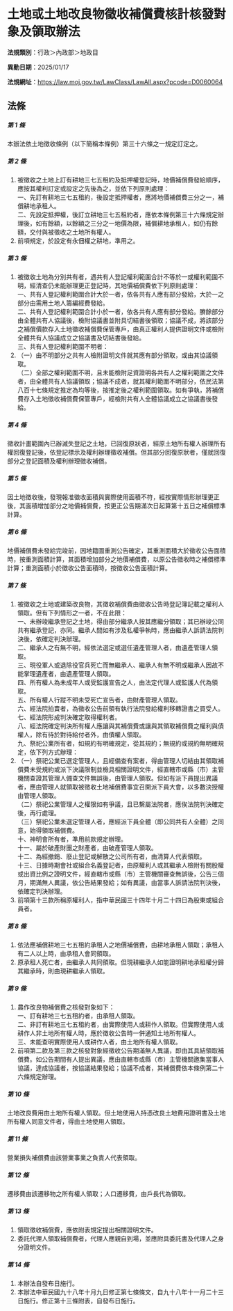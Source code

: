 # 土地或土地改良物徵收補償費核計核發對象及領取辦法

**法規類別**：行政＞內政部＞地政目

**異動日期**：2025/01/17  

**法規網址**：https://law.moj.gov.tw/LawClass/LawAll.aspx?pcode=D0060064





## 法條
##### 第 1 條
本辦法依土地徵收條例（以下簡稱本條例）第三十六條之一規定訂定之。

##### 第 2 條
1. 被徵收之土地上訂有耕地三七五租約及抵押權登記時，地價補償費發給順序，應按其權利訂定或設定之先後為之，並依下列原則處理：  
一、先訂有耕地三七五租約，後設定抵押權者，應將地價補償費三分之一，補償耕地承租人。  
二、先設定抵押權，後訂立耕地三七五租約者，應依本條例第三十六條規定辦理後，如有餘額，以餘額之三分之一地價為限，補償耕地承租人，如仍有餘額，交付與被徵收之土地所有權人。
1. 前項規定，於設定有永佃權之耕地，準用之。

##### 第 3 條
1. 被徵收土地為分別共有者，遇共有人登記權利範圍合計不等於一或權利範圍不明，經清查仍未能辦理更正登記時，其地價補償費依下列原則處理：  
一、共有人登記權利範圍合計大於一者，依各共有人應有部分發給，大於一之部分由需用土地人籌編經費發給。  
二、共有人登記權利範圍合計小於一者，依各共有人應有部分發給。賸餘部分由全體共有人協議後，檢附協議書並附具切結書後領取；協議不成，將該部分之補償價款存入土地徵收補償費保管專戶，由真正權利人提供證明文件或檢附全體共有人協議成立之協議書及切結書後發給。  
三、共有人登記權利範圍不明者：
1. （一）由不明部分之共有人檢附證明文件就其應有部分領取，或由其協議領取。  
（二）全部之權利範圍不明，且未能檢附足資證明各共有人之權利範圍之文件者，由全體共有人協議領取；協議不成者，就其權利範圍不明部分，依民法第八百十七條規定推定為均等後，按推定後之權利範圍領取。如有爭執，將補償費存入土地徵收補償費保管專戶，經檢附共有人全體協議成立之協議書後發給。

##### 第 4 條
徵收計畫範圍內已辦滅失登記之土地，已回復原狀者，經原土地所有權人辦理所有權回復登記後，依登記標示及權利辦理徵收補償。但其部分回復原狀者，僅就回復部分之登記面積及權利辦理徵收補償。

##### 第 5 條
因土地徵收後，發現報准徵收面積與實際使用面積不符，經按實際情形辦理更正後，其面積增加部分之地價補償費，按更正公告期滿次日起算第十五日之補償標準計算。

##### 第 6 條
地價補償費未發給完竣前，因地籍圖重測公告確定，其重測面積大於徵收公告面積時，按重測面積計算，其面積增加部分之地價補償費，以原公告徵收時之補償標準計算；重測面積小於徵收公告面積時，按徵收公告面積計算。

##### 第 7 條
1. 被徵收之土地或建築改良物，其徵收補償費由徵收公告時登記簿記載之權利人領取。但有下列情形之一者，不在此限：  
一、未辦竣繼承登記之土地，得由部分繼承人按其應繼分領取；其已辦竣公同共有繼承登記，亦同。繼承人間如有涉及私權爭執時，應由繼承人訴請法院判決後，依確定判決辦理。  
二、繼承人之有無不明，經依法選定或選任遺產管理人者，由遺產管理人領取。  
三、現役軍人或退除役官兵死亡而無繼承人、繼承人有無不明或繼承人因故不能掌理遺產者，由遺產管理人領取。  
四、所有權人為未成年人或受監護宣告之人，由法定代理人或監護人代為領取。  
五、所有權人行蹤不明未受死亡宣告者，由財產管理人領取。  
六、經法院拍賣者，為徵收公告前領有執行法院發給權利移轉證書之買受人。  
七、經法院形成判決確定取得權利者。  
八、經法院確定判決所有權人應讓與其補償費或讓與其領取補償費之權利與債權人，除有待於對待給付者外，由債權人領取。  
九、祭祀公業所有者，如規約有明確規定，從其規約；無規約或規約無明確規定，依下列方式辦理：
1. （一）祭祀公業已選定管理人，且經備查有案者，得由管理人切結由其領取補償費未受規約或派下決議限制並檢具相關證明文件，經直轄市或縣（市）主管機關查證其管理人備查文件無誤後，由管理人領取。但如有派下員提出異議者，應由管理人就領取被徵收土地補償費事宜召開派下員大會，以多數決授權由管理人領取。  
（二）祭祀公業管理人之權限如有爭議，且已繫屬法院者，應俟法院判決確定後，再行處理。  
（三）祭祀公業未選定管理人者，應經派下員全體（即公同共有人全體）之同意，始得領取補償費。  
十、神明會所有者，準用前款規定辦理。  
十一、屬於破產財團之財產者，由破產管理人領取。  
十二、為經撤銷、廢止登記或解散之公司所有者，由清算人代表領取。  
十三、日據時期會社或組合名義登記者，由原權利人或其繼承人檢附有關股權或出資比例之證明文件，經直轄市或縣（市）主管機關審查無誤後，公告三個月，期滿無人異議，依公告結果發給；如有異議，由當事人訴請法院判決後，依確定判決辦理。
1. 前項第十三款所稱原權利人，指中華民國三十四年十月二十四日為股東或組合員者。

##### 第 8 條
1. 依法應補償耕地三七五租約承租人之地價補償費，由耕地承租人領取；承租人有二人以上時，由承租人會同領取。
1. 原承租人死亡者，由繼承人共同領取。但現耕繼承人如能證明耕地承租權分歸其繼承時，則由現耕繼承人領取。

##### 第 9 條
1. 農作改良物補償費之核發對象如下：  
一、訂有耕地三七五租約者，由承租人領取。  
二、非訂有耕地三七五租約者，由實際使用人或耕作人領取。但實際使用人或耕作人非土地所有權人時，應於徵收公告時一併通知土地所有權人。  
三、未能查明實際使用人或耕作人者，由土地所有權人領取。
1. 前項第二款及第三款之核發對象經徵收公告期滿無人異議，即由其具結領取補償費。如公告期間有人提出異議，應由直轄市或縣（市）主管機關邀集當事人協議，達成協議者，按協議結果發給；協議不成者，其補償費依本條例第二十六條規定辦理。

##### 第 10 條
土地改良費用由土地所有權人領取。但土地使用人持憑改良土地費用證明書及土地所有權人同意文件者，得由土地使用人領取。

##### 第 11 條
營業損失補償費由該營業事業之負責人代表領取。

##### 第 12 條
遷移費由該遷移物之所有權人領取；人口遷移費，由戶長代為領取。

##### 第 13 條
1. 領取徵收補償費，應依附表規定提出相關證明文件。
1. 委託代理人領取補償費者，代理人應親自到場，並應附具委託書及代理人之身分證明文件。

##### 第 14 條
1. 本辦法自發布日施行。
1. 本辦法中華民國九十八年十月九日修正第七條條文，自九十八年十一月二十三日施行。修正第十三條附表，自發布日施行。


